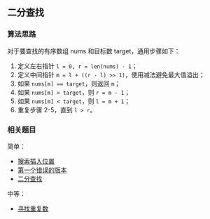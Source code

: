 ## 二分查找
### 算法思路
对于要查找的有序数组 nums 和目标数 target，通用步骤如下：
1. 定义左右指针 `l = 0, r = len(nums) - 1`；
2. 定义中间指针 `m = l + ((r - l) >> 1)`，使用减法避免最大值溢出；
3. 如果 `nums[m] == target`，则返回 `m`； 
4. 如果 `nums[m] > target`，则 `r = m - 1`；
5. 如果 `nums[m] < target`，则 `l = m + 1`；
6. 重复步骤 2-5，直到 `l > r`。

### 相关题目
简单：
+ [搜索插入位置](../solutions/128/35.md)
+ [第一个错误的版本](../solutions/382/278.md)
+ [二分查找](../solutions/768/704.md)

中等：
+ [寻找重复数](../solutions/384/287.md)